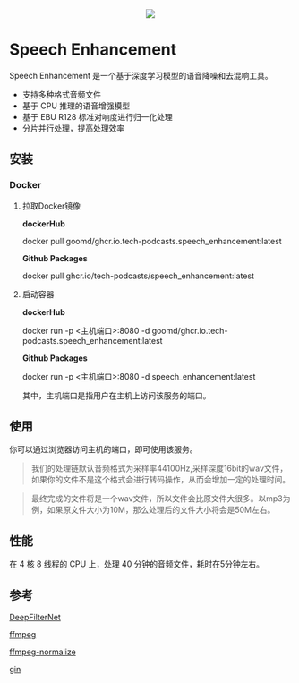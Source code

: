 

<div align="center">
<img src="./docs/img/preview.png">
</div>

# Speech Enhancement

Speech Enhancement 是一个基于深度学习模型的语音降噪和去混响工具。

- 支持多种格式音频文件
- 基于 CPU 推理的语音增强模型
- 基于 EBU R128 标准对响度进行归一化处理
- 分片并行处理，提高处理效率

## 安装
### Docker
1. 拉取Docker镜像

    **dockerHub**

    docker pull goomd/ghcr.io.tech-podcasts.speech_enhancement:latest 

    **Github Packages**

    docker pull ghcr.io/tech-podcasts/speech_enhancement:latest
    

2. 启动容器
    
    **dockerHub**
    
    docker run -p <主机端口>:8080 -d goomd/ghcr.io.tech-podcasts.speech_enhancement:latest
    
    **Github Packages**
    
    docker run -p <主机端口>:8080 -d speech_enhancement:latest

    其中，主机端口是指用户在主机上访问该服务的端口。

## 使用
你可以通过浏览器访问主机的端口，即可使用该服务。

> 我们的处理链默认音频格式为采样率44100Hz,采样深度16bit的wav文件，如果你的文件不是这个格式会进行转码操作，从而会增加一定的处理时间。

> 最终完成的文件将是一个wav文件，所以文件会比原文件大很多。以mp3为例，如果原文件大小为10M，那么处理后的文件大小将会是50M左右。
## 性能
在 4 核 8 线程的 CPU 上，处理 40 分钟的音频文件，耗时在5分钟左右。

## 参考
[DeepFilterNet](https://github.com/Rikorose/DeepFilterNet)

[ffmpeg](https://ffmpeg.org/)

[ffmpeg-normalize](https://github.com/slhck/ffmpeg-normalize)

[gin](https://github.com/gin-gonic/gin)
